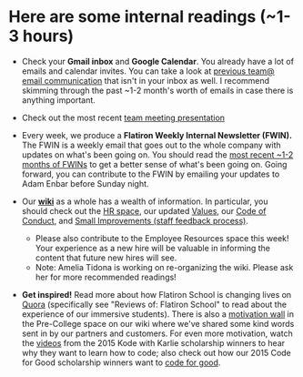 # Here are some internal readings (~1-3 hours)

- Check your **Gmail inbox** and **Google Calendar**. You already have a lot of emails and calendar invites. You can take a look at [previous team@ email communication](https://groups.google.com/a/flatironschool.com/forum/#!forum/team) that isn't in your inbox as well. I recommend skimming through the past ~1-2 month's worth of emails in case there is anything important.

- Check out the most recent [team meeting presentation](https://docs.google.com/presentation/d/1qLDDGAOWJO4JHro3TAEDKHLBNrbctnmfI6QdGsrCMcA/edit#slide=id.p)

- Every week, we produce a **Flatiron Weekly Internal Newsletter (FWIN).** The FWIN is a weekly email that goes out to the whole company with updates on what's been going on. You should read the [most recent ~1-2 months of FWINs](https://flatiron.atlassian.net/wiki/pages/viewrecentblogposts.action?key=OP) to get a better sense of what's been going on. Going forward, you can contribute to the FWIN by emailing your updates to Adam Enbar before Sunday night.

- Our **[wiki](https://flatiron.atlassian.net/wiki/dashboard.action)** as a whole has a wealth of information. In particular, you should check out the [HR space](https://flatiron.atlassian.net/wiki/display/ER/HR), our updated [Values](https://flatiron.atlassian.net/wiki/display/MEM/Values), our [Code of Conduct](https://flatiron.atlassian.net/wiki/display/MEM/Code+of+Conduct), and [Small Improvements (staff feedback process)](https://flatiron.atlassian.net/wiki/display/OP/Staff+Feedback+Processes+-+Small+Improvements).
  - Please also contribute to the Employee Resources space this week! Your experience as a new hire will be valuable in informing the content that future new hires will see.
  - Note: Amelia Tidona is working on re-organizing the wiki. Please ask her for more recommended readings!

- **Get inspired!** Read more about how Flatiron School is changing lives on [Quora](http://www.quora.com/search?q=flatiron+school) (specifically see "Reviews of: Flatiron School" to read about the experience of our immersive students). There is also a [motivation wall](https://flatiron.atlassian.net/wiki/display/PC/Motivation+Wall) in the Pre-College space on our wiki where we've shared some kind words sent in by our partners and customers. For even more motivation, watch the [videos](http://go.flatironschool.com/kode-with-karlie-winners) from the 2015 Kode with Karlie scholarship winners to hear why they want to learn how to code; also check out how our 2015 Code for Good scholarship winners want to [code for good](http://go.flatironschool.com/dosomething).

